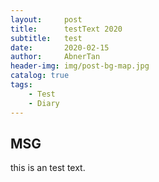 ```yaml
---
layout:     post
title:      testText 2020
subtitle:   test
date:       2020-02-15
author:     AbnerTan
header-img:	img/post-bg-map.jpg
catalog: true
tags:
    - Test
    - Diary
---
```



## MSG 

this is an test text.	

​		

​	

